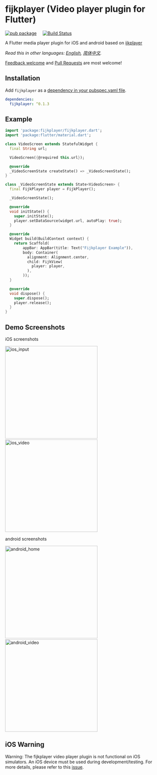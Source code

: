 # fijkplayer (Video player plugin for Flutter)


[![pub package](https://img.shields.io/pub/v/fijkplayer.svg)](https://pub.dartlang.org/packages/fijkplayer) &nbsp; &nbsp;
[![Build Status](https://travis-ci.org/befovy/fijkplayer.svg?branch=master)](https://travis-ci.org/befovy/fijkplayer) &nbsp; &nbsp;

A Flutter media player plugin for iOS and android based on [ijkplayer](https://github.com/befovy/ijkplayer)


*Read this in other languages: [English](README.en.md), [简体中文](README.zh-cn.md).*


[Feedback welcome](https://github.com/befovy/fijkplayer/issues) and
[Pull Requests](https://github.com/befovy/fijkplayer/pulls) are most welcome!

## Installation

Add `fijkplayer` as a [dependency in your pubspec.yaml file](https://flutter.io/using-packages/). 

```yaml
dependencies:
  fijkplayer: ^0.1.3
```


## Example

```dart
import 'package:fijkplayer/fijkplayer.dart';
import 'package:flutter/material.dart';

class VideoScreen extends StatefulWidget {
  final String url;

  VideoScreen({@required this.url});

  @override
  _VideoScreenState createState() => _VideoScreenState();
}

class _VideoScreenState extends State<VideoScreen> {
  final FijkPlayer player = FijkPlayer();

  _VideoScreenState();

  @override
  void initState() {
    super.initState();
    player.setDataSource(widget.url, autoPlay: true);
  }

  @override
  Widget build(BuildContext context) {
    return Scaffold(
        appBar: AppBar(title: Text("Fijkplayer Example")),
        body: Container(
          alignment: Alignment.center,
          child: FijkView(
            player: player,
          ),
        ));
  }

  @override
  void dispose() {
    super.dispose();
    player.release();
  }
}

```

## Demo Screenshots

iOS screenshots
<div>
<img src="https://user-images.githubusercontent.com/51129600/61178868-abefcc00-a629-11e9-851f-f4b2ab0028fb.jpeg" height="300px" alt="ios_input" >
&nbsp;	&nbsp;	&nbsp;	
<img src="https://user-images.githubusercontent.com/51129600/61178869-abefcc00-a629-11e9-8b15-872d8cd207b9.jpeg" height="300px" alt="ios_video" >
</div>

android screenshots

<div>
<img src="https://user-images.githubusercontent.com/51129600/61178866-ab573580-a629-11e9-8019-77a400998531.jpeg" height="300px" alt="android_home" >
&nbsp;	&nbsp;	&nbsp;	
<img src="https://user-images.githubusercontent.com/51129600/61178867-ab573580-a629-11e9-8829-8a37efb39d7d.jpeg" height="300px" alt="android_video" >
</div>



## iOS Warning

Warning: The fijkplayer video player plugin is not functional on iOS simulators. An iOS device must be used during development/testing. For more details, please refer to this [issue](https://github.com/flutter/flutter/issues/14647).

